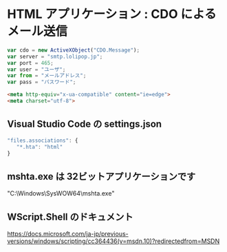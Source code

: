 # HTML アプリケーション : CDO によるメール送信
```javascript
var cdo = new ActiveXObject("CDO.Message");
var server = "smtp.lolipop.jp";
var port = 465;
var user = "ユーザ";
var from = "メールアドレス";
var pass = "パスワード";

```
```html
<meta http-equiv="x-ua-compatible" content="ie=edge">
<meta charset="utf-8">
```

## Visual Studio Code の settings.json
```javascript
"files.associations": {
   "*.hta": "html"
}
```
## mshta.exe は 32ビットアプリケーションです
"C:\Windows\SysWOW64\mshta.exe"

## WScript.Shell のドキュメント
https://docs.microsoft.com/ja-jp/previous-versions/windows/scripting/cc364436(v=msdn.10)?redirectedfrom=MSDN
